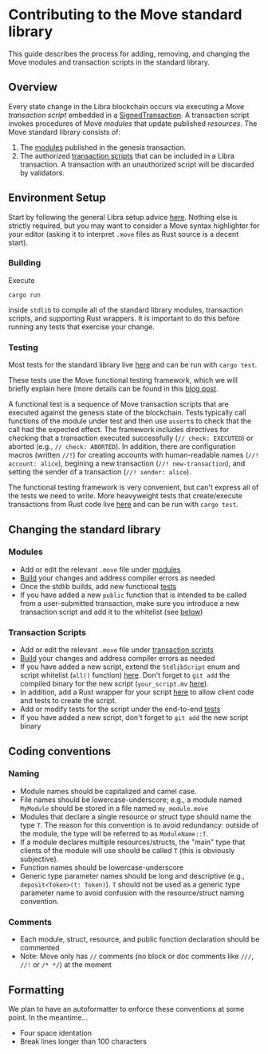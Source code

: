 # Contributing to the Move standard library

This guide describes the process for adding, removing, and changing the Move modules and transaction scripts in the standard library.

## Overview

Every state change in the Libra blockchain occurs via executing a Move *transaction script* embedded in a [SignedTransaction](../../types/src/transaction/mod.rs). A transaction script invokes procedures of Move *modules* that update published *resources*. The Move standard library consists of:

1. The [modules](modules/) published in the genesis transaction.
2. The authorized [transaction scripts](transaction_scripts/) that can be included in a Libra transaction. A transaction with an unauthorized script will be discarded by validators.

## Environment Setup

Start by following the general Libra setup advice [here](../../CONTRIBUTING.md). Nothing else is strictly required, but you may want to consider a Move syntax highlighter for your editor (asking it to interpret `.move` files as Rust source is a decent start).

<!-- TODO: editor-specific suggestions, bash aliases -->

### Building

Execute

`cargo run`

inside `stdlib` to compile all of the standard library modules, transaction scripts, and supporting Rust wrappers. It is important to do this before running any tests that exercise your change.

### Testing

Most tests for the standard library live [here](../move-lang/tests/functional) and can be run with `cargo test`.

These tests use the Move functional testing framework, which we will briefly explain here (more details can be found in this [blog post](https://developers.libra.org/blog/2020/03/06/how-to-use-the-end-to-end-tests-framework-in-move).

A functional test is a sequence of Move transaction scripts that are executed against the genesis state of the blockchain. Tests typically call functions of the module under test and then use `assert`s to check that the call had the expected effect. The framework includes directives for checking that a transaction executed successfully (`// check: EXECUTED`) or aborted (e.g., `// check: ABORTED`). In addition, there are configuration macros (written `//!`) for creating accounts with human-readable names (`//! account: alice`), begining a new transaction (`//! new-transaction`), and setting the sender of a transaction (`//! sender: alice`).

The functional testing framework is very convenient, but can't express all of the tests we need to write. More heavyweight tests that create/execute transactions from Rust code live [here](../e2e-tests/src/tests) and can be run with `cargo test`.

## Changing the standard library

### Modules

- Add or edit the relevant `.move` file under [modules](modules/)
- [Build](#building) your changes and address compiler errors as needed
- Once the stdlib builds, add new functional [tests](#testing)
- If you have added a new `public` function that is intended to be called from a user-submitted transaction, make sure you introduce a new transaction script and add it to the whitelist (see [below](#transaction-scripts))

### Transaction Scripts

- Add or edit the relevant `.move` file under [transaction scripts](transaction_scripts)
- [Build](#building) your changes and address compiler errors as needed
- If you have added a new script, extend the `StdlibScript` enum and script whitelist (`all()` function) [here](src/stdlib.rs). Don't forget to `git add` the compiled binary for the new script (`your_script.mv` [here](staged/transaction_scripts)).
- In addition, add a Rust wrapper for your script [here](../transaction-builder/src/lib.rs) to allow client code and tests to create the script.
- Add or modify tests for the script under the end-to-end [tests](../e2e-tests/src/tests/transaction_builder.rs)
- If you have added a new script, don't forget to `git add` the new script binary

## Coding conventions

### Naming
- Module names should be capitalized and camel case.
- File names should be lowercase-underscore; e.g., a module named `MyModule` should be stored in a file named `my_module.move`
- Modules that declare a single resource or struct type should name the type `T`. The reason for this convention is to avoid redundancy: outside of the module, the type will be referred to as `ModuleName::T`.
- If a module declares multiple resources/structs, the "main" type that clients of the module will use should be called `T` (this is obviously subjective).
- Function names should be lowercase-underscore
- Generic type parameter names should be long and descriptive (e.g., `deposit<Token>(t: Token)`). `T` should not be used as a generic type parameter name to avoid confusion with the resource/struct naming convention.

### Comments

- Each module, struct, resource, and public function declaration should be commented
- Note: Move only has `//` comments (no block or doc comments like `///`, `//!` or `/* */`) at the moment

## Formatting
We plan to have an autoformatter to enforce these conventions at some point. In the meantime...

- Four space identation
- Break lines longer than 100 characters

